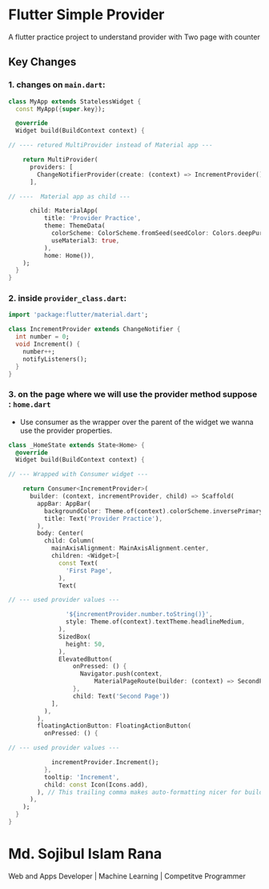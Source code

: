 # Flutter Simple Provider

A flutter practice project to understand provider with Two page with counter

## Key Changes

### 1. changes on `main.dart`:

```dart
class MyApp extends StatelessWidget {
  const MyApp({super.key});

  @override
  Widget build(BuildContext context) {

// ---- retured MultiProvider instead of Material app ---

    return MultiProvider(
      providers: [
        ChangeNotifierProvider(create: (context) => IncrementProvider()),
      ],

// ----  Material app as child ---

      child: MaterialApp(
          title: 'Provider Practice',
          theme: ThemeData(
            colorScheme: ColorScheme.fromSeed(seedColor: Colors.deepPurple),
            useMaterial3: true,
          ),
          home: Home()),
    );
  }
}
```

### 2. inside `provider_class.dart`:

```dart
import 'package:flutter/material.dart';

class IncrementProvider extends ChangeNotifier {
  int number = 0;
  void Increment() {
    number++;
    notifyListeners();
  }
}
```

### 3. on the page where we will use the provider method suppose : `home.dart`

- Use consumer as the wrapper over the parent of the widget we wanna use the provider properties.

```dart
class _HomeState extends State<Home> {
  @override
  Widget build(BuildContext context) {

// --- Wrapped with Consumer widget ---

    return Consumer<IncrementProvider>(
      builder: (context, incrementProvider, child) => Scaffold(
        appBar: AppBar(
          backgroundColor: Theme.of(context).colorScheme.inversePrimary,
          title: Text('Provider Practice'),
        ),
        body: Center(
          child: Column(
            mainAxisAlignment: MainAxisAlignment.center,
            children: <Widget>[
              const Text(
                'First Page',
              ),
              Text(

// --- used provider values ---

                '${incrementProvider.number.toString()}',
                style: Theme.of(context).textTheme.headlineMedium,
              ),
              SizedBox(
                height: 50,
              ),
              ElevatedButton(
                  onPressed: () {
                    Navigator.push(context,
                        MaterialPageRoute(builder: (context) => SecondPage()));
                  },
                  child: Text('Second Page'))
            ],
          ),
        ),
        floatingActionButton: FloatingActionButton(
          onPressed: () {

// --- used provider values ---

            incrementProvider.Increment();
          },
          tooltip: 'Increment',
          child: const Icon(Icons.add),
        ), // This trailing comma makes auto-formatting nicer for build methods.
      ),
    );
  }
}

```

# Md. Sojibul Islam Rana

Web and Apps Developer | Machine Learning | Competitve Programmer
